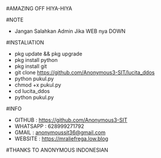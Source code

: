 #AMAZING OFF HIYA-HIYA


#NOTE
- Jangan Salahkan Admin Jika WEB nya DOWN


#INSTALlATION
- pkg update && pkg upgrade
- pkg install python
- pkg install git
- git clone https://github.com/Anonymous3-SIT/lucita_ddos
- python pukul.py
- chmod +x pukul.py
- cd lucita_ddos
- python pukul.py

#INFO
- GITHUB   : https://github.com/Anonymous3-SIT
- WHATSAPP : 628999271792
- GMAIL    : anonymoussit36@gmail.com
- WEBSITE  : https://mraliefrega.low.blog

#THANKS TO ANONYMOUS INDONESIAN